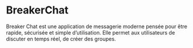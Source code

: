 # BreakerChat
Breaker Chat est une application de messagerie moderne pensée pour être rapide, sécurisée et simple d’utilisation. Elle permet aux utilisateurs de discuter en temps réel, de créer des groupes.
